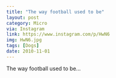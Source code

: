 ```yaml
---
title: "The way football used to be"
layout: post
category: Micro
via: Instagram
link: https://www.instagram.com/p/HwN6
img: HwN6.jpg
tags: [Dogs]
date: 2010-11-01
---
```

The way football used to be...